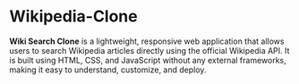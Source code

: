 # Wikipedia-Clone
**Wiki Search Clone** is a lightweight, responsive web application that allows users to search Wikipedia articles directly using the official Wikipedia API.  It is built using HTML, CSS, and JavaScript without any external frameworks, making it easy to understand, customize, and deploy.
